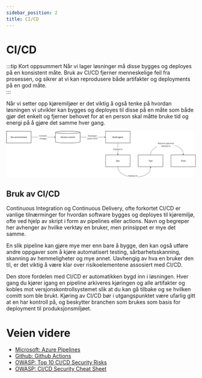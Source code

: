 ```yaml
---
sidebar_position: 2
title: CI/CD
---
```


# CI/CD
:::tip Kort oppsummert
Når vi lager løsninger må disse bygges og deployes på en konsistent måte. Bruk av CI/CD fjerner menneskelige feil fra prosessen, og sikrer at vi kan reprodusere både artifakter og deployments på en god måte.  
:::

Når vi setter opp kjøremiljøer er det viktig å også tenke på hvordan løsningen vi utvikler kan bygges og deployes til disse på en måte som både gjør det enkelt og fjerner behovet for at en person skal måtte bruke tid og energi på å gjøre det samme hver gang. 

![cicd](./cicd.png)

## Bruk av CI/CD
Continuous Integration og Continuous Delivery, ofte forkortet CI/CD er vanlige tilnærminger for hvordan software bygges og deployes til kjøremiljø, ofte ved hjelp av skript i form av pipelines eller actions. Navn og begreper her avhenger av hvilke verktøy en bruker, men prinsippet er mye det samme. 

En slik pipeline kan gjøre mye mer enn bare å bygge, den kan også utføre andre oppgaver som å kjøre automatisert testing, sårbarhetsskanning, skanning av hemmeligheter og mye annet. Uavhengig av hva en bruker den til, er det viktig å være klar over risikoelementene assosiert med CI/CD. 

Den store fordelen med CI/CD er automatikken bygd inn i løsningen. Hver gang du kjører igang en pipeline arkiveres kjøringen og alle artifakter og kobles mot versjonskontrollsystemet slik at du kan gå tilbake og se hvilken comitt som ble brukt. Kjøring av CI/CD bør i utgangspunktet være ufarlig gitt at en har kontroll på, og beskytter branchen som brukes som basis for deployment til produksjonsmiljøet. 

# Veien videre
* [Microsoft: Azure Pipelines](https://learn.microsoft.com/en-us/azure/devops/pipelines/get-started/pipelines-get-started?view=azure-devops)
* [Github: Github Actions](https://docs.github.com/en/actions)
* [OWASP: Top 10 CI/CD Security Risks](https://owasp.org/www-project-top-10-ci-cd-security-risks/)
* [OWASP: CI/CD Security Cheat Sheet](https://cheatsheetseries.owasp.org/cheatsheets/CI_CD_Security_Cheat_Sheet.html)